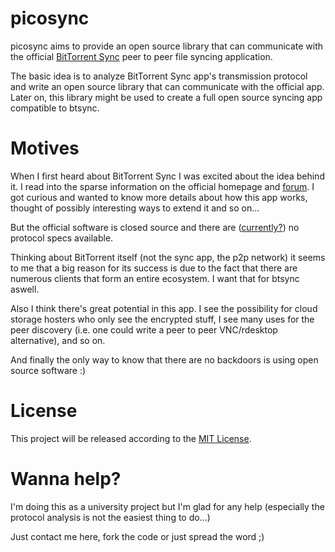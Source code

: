 picosync
========

picosync aims to provide an open source library that can communicate with the official [BitTorrent Sync][1]
peer to peer file syncing application.

The basic idea is to analyze BitTorrent Sync app's transmission protocol and write an open source library
that can communicate with the official app.
Later on, this library might be used to create a full open source syncing app compatible to btsync.

# Motives
When I first heard about BitTorrent Sync I was excited about the idea behind it. I read into the sparse
information on the official homepage and [forum][3]. I got curious and wanted to know more details about
how this app works, thought of possibly interesting ways to extend it and so on...

But the official software is closed source and there are ([currently?][4]) no protocol specs available.


Thinking about BitTorrent itself (not the sync app, the p2p network) it seems to me that a big reason for
its success is due to the fact that there are numerous clients that form an entire ecosystem. I want that
for btsync aswell.

Also I think there's great potential in this app. I see the possibility for cloud storage hosters who only see the
encrypted stuff, I see many uses for the peer discovery (i.e. one could write a peer to peer VNC/rdesktop alternative),
and so on.

And finally the only way to know that there are no backdoors is using open source software :)

# License
This project will be released according to the [MIT License][2].

# Wanna help?
I'm doing this as a university project but I'm glad for any help (especially the protocol analysis is not the easiest thing to do...)

Just contact me here, fork the code or just spread the word ;)

[1]: http://labs.bittorrent.com/experiments/sync.html
[2]: http://opensource.org/licenses/mit-license.php
[3]: http://forum.bittorrent.com/forum/56-bittorrent-sync/
[4]: http://forum.bittorrent.com/topic/20642-question-to-developers-specifications/#entry54304
